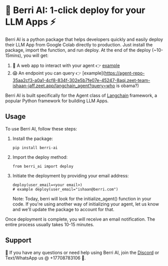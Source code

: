 # 🍇 Berri AI: 1-click deploy for your LLM Apps ⚡️

Berri AI is a python package that helps developers quickly and easily deploy their LLM App from Google Colab directly to production. Just install the package, import the function, and run deploy. At the end of the deploy (~10-15mins), you will get: 

1. 🎉 A web app to interact with your agent 👉 [example](https://agent-repo-35aa2cf3-a0a1-4cf8-834f-302e5b7fe07e-45247-8aqi.zeet-team-ishaan-jaff.zeet.app/)
2. 😱 An endpoint you can query 👉 [example](https://agent-repo-35aa2cf3-a0a1-4cf8-834f-302e5b7fe07e-45247-8aqi.zeet-team-ishaan-jaff.zeet.app/langchain_agent?query=who is obama?)

Berri AI is built specifically for the Agent class of [Langchain](https://github.com/hwchase17/langchain) framework, a popular Python framework for building LLM Apps.

## Usage

To use Berri AI, follow these steps:

1. Install the package:

   ```
   pip install berri-ai
   ```

2. Import the deploy method:

   ```
   from berri_ai import deploy
   ```

3. Initiate the deployment by providing your email address:
   ```
   deploy(user_email=<your email>)
   # example deploy(user_email="ishaan@berri.com")
   ```
   Note: Today, berri will look for the initialize_agent() function in your code. If you're using another way of initializing your agent, let us know and we'll update the package to account for that.

Once deployment is complete, you will receive an email notification. The entire process usually takes 10-15 minutes.

## Support

🚨 If you have any questions or need help using Berri AI, join the [Discord](https://discord.gg/KvG3azf39U) or Text/WhatsApp us @ +17708783106 📱.
